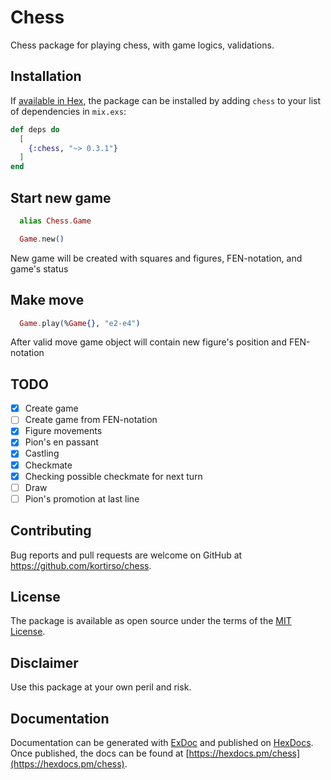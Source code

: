 # Chess

Chess package for playing chess, with game logics, validations.

## Installation

If [available in Hex](https://hex.pm/docs/publish), the package can be installed
by adding `chess` to your list of dependencies in `mix.exs`:

```elixir
def deps do
  [
    {:chess, "~> 0.3.1"}
  ]
end
```

## Start new game

```elixir
  alias Chess.Game

  Game.new()
```

New game will be created with squares and figures, FEN-notation, and game's status

## Make move

```elixir
  Game.play(%Game{}, "e2-e4")
```

After valid move game object will contain new figure's position and FEN-notation

## TODO

- [X] Create game
- [ ] Create game from FEN-notation
- [X] Figure movements
- [X] Pion's en passant
- [X] Castling
- [X] Checkmate
- [X] Checking possible checkmate for next turn
- [ ] Draw
- [ ] Pion's promotion at last line

## Contributing

Bug reports and pull requests are welcome on GitHub at https://github.com/kortirso/chess.

## License

The package is available as open source under the terms of the [MIT License](http://opensource.org/licenses/MIT).

## Disclaimer

Use this package at your own peril and risk.

## Documentation

Documentation can be generated with [ExDoc](https://github.com/elixir-lang/ex_doc)
and published on [HexDocs](https://hexdocs.pm). Once published, the docs can
be found at [https://hexdocs.pm/chess](https://hexdocs.pm/chess).

